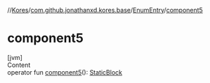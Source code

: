 //[Kores](../../index.md)/[com.github.jonathanxd.kores.base](../index.md)/[EnumEntry](index.md)/[component5](component5.md)



# component5  
[jvm]  
Content  
operator fun [component5](component5.md)(): [StaticBlock](../-static-block/index.md)  



